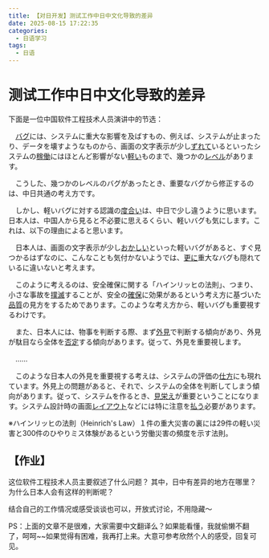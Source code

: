 ```yaml
---
title: 【对日开发】测试工作中日中文化导致的差异
date: 2025-08-15 17:22:35
categories:
  - 日语学习
tags:
  - 日语
---
```


# 测试工作中日中文化导致的差异

下面是一位中国软件工程技术人员演讲中的节选：

　[バグ](http://dict.hjenglish.com/jp/w/バグ)には、システムに重大な影響を及ばすもの、例えば、システムが止まったり、データを壊すようなものから、画面の文字表示が少し[ずれて](http://dict.hjenglish.com/jp/w/ずれる&type=jc)いるといったシステムの[稼働](http://dict.hjenglish.com/jp/w/稼働)にはほとんど影響がない[軽い](http://dict.hjenglish.com/jp/w/軽い)ものまで、幾つかの[レベル](http://dict.hjenglish.com/jp/w/レベル)があります。

　こうした、幾つかのレベルのバグがあったとき、重要なバグから修正するのは、中日共通の考え方です。

　しかし、軽いバグに対する認識の[度合い](http://dict.hjenglish.com/jp/w/度合い)は、中日で少し違うように思います。日本人は、中国人から見ると不必要に思えるくらい、軽いバグも気にします。これは、以下の理由によると思います。

　日本人は、画面の文字表示が少し[おかしい](http://dict.hjenglish.com/jp/w/おかしい)といった軽いバグがあると、すぐ見つかるはずなのに、こんなことも気付かないようでは、[更に](http://dict.hjenglish.com/jp/w/更に)重大なバグも隠れているに違いないと考えます。

　このように考えるのは、安全確保に関する「ハインリッヒの法則」、つまり、小さな事故を[撲滅](http://dict.hjenglish.com/jp/w/撲滅)することが、安全の[確保](http://dict.hjenglish.com/jp/w/確保)に効果があるという考え方に基づいた[品質](http://dict.hjenglish.com/jp/w/品質)の見方をするためであります。このような考え方から、軽いバグも重要視するわけです。

　また、日本人には、物事を判断する際、まず[外見](http://dict.hjenglish.com/jp/w/外見)で判断する傾向があり、外見が駄目なら全体を[否定](http://dict.hjenglish.com/jp/w/否定)する傾向があります。従って、外見を重要視します。

　……

　このような日本人の外見を重要視する考えは、システムの評価の[仕方](http://dict.hjenglish.com/jp/w/仕方)にも現れています。外見上の問題があると、それで、システムの全体を判断してしまう傾向があります。従って、システムを作るとき、[見栄え](http://dict.hjenglish.com/jp/w/見栄え)が重要ということになります。システム設計時の画面[レイアウト](http://dict.hjenglish.com/jp/w/レイアウト)などには特に注意を[払う](http://dict.hjenglish.com/jp/w/払う)必要があります。

※ハインリッヒの法則（Heinrich's Law）１件の重大災害の裏には29件の軽い災害と300件のひやりミス体験があるという労働災害の頻度を示す法則。

## **【作业】**

这位软件工程技术人员主要叙述了什么问题？
其中，日中有差异的地方在哪里？为什么日本人会有这样的判断呢？

结合自己的工作情况或感受谈谈也可以，开放式讨论，不用隐藏～



PS：上面的文章不是很难，大家需要中文翻译么？如果能看懂，我就偷懒不翻了，呵呵~~如果觉得有困难，我再打上来。大意可参考欣然个人的感受，回复可见。